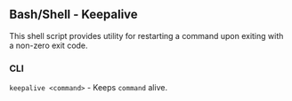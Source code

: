 ## Bash/Shell - Keepalive

This shell script provides utility for restarting a command upon exiting with a non-zero exit code.

### CLI

`keepalive <command>` - Keeps `command` alive.
